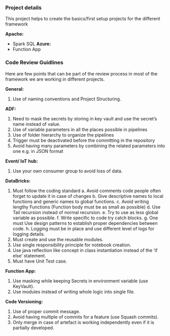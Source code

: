 ### Project details
This project helps to create the basics/first setup projects for the different framework

**Apache:**
  - Spark SQL
**Azure:**
  - Function App
  
### Code Review Guidlines
Here are few points that can be part of the review process in most of the framework we are working in different projects.

**General:**
1.	Use of naming conventions and Project Structuring.

**ADF:**
1.	Need to mask the secrets by storing in key vault and use the secret’s name instead of value.
2.	Use of variable parameters in all the places possible in pipelines
3.	Use of folder hierarchy to organize the pipelines
4.	Trigger must be deactivated before the committing in the repository 
5.	Avoid having many parameters by combining the related parameters into one e.g. in JSON format

**Event/ IoT hub:**
1.	Use your own consumer group to avoid loss of data.

**DataBricks:**
1.	Must follow the coding standard
    a.	Avoid comments code people often forget to update it in case of changes
    b.	Give descriptive names to local functions and generic names to global functions.
    c.	Avoid writing lengthy Functions (Function body must be as small as possible)
    d.	Use Tail recursion instead of normal recursion.
    e.	Try to use as less global variable as possible.
    f.	Write specific to code try catch blocks.
    g.	One must Use design patterns to establish proper dependencies between code.
    h.  Logging must be in place and use different level of logs for logging details.
2.	Must create and use the reusable modules.
3.	Use single responsibility principle for notebook creation.
4.	Use java reflection like concept in class instantiation instead of the ‘if else’ statement.
5.	Must have Unit Test case.

**Function App:**
1.	Use masking while keeping Secrets in environment variable (use KeyVault).
2.	Use modules instead of writing whole logic into single file.
	
**Code Versioning:**
1.	Use of proper commit message.
2.	Avoid having multiple of commits for a feature (use Squash commits).
3.	Only merge in case of artefact is working independently even if it is partially developed.
	

